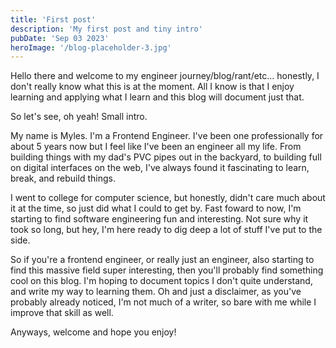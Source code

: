 ```yaml
---
title: 'First post'
description: 'My first post and tiny intro'
pubDate: 'Sep 03 2023'
heroImage: '/blog-placeholder-3.jpg'
---
```


Hello there and welcome to my engineer journey/blog/rant/etc... honestly, I don't really know what this is at the moment. All I know is that I enjoy learning and applying what I learn and this blog will document just that.

So let's see, oh yeah! Small intro.

My name is Myles. I'm a Frontend Engineer. I've been one professionally for about 5 years now but I feel like I've been an engineer all my life. From building things with my dad's PVC pipes out in the backyard, to building full on digital interfaces on the web, I've always found it fascinating to learn, break, and rebuild things.

I went to college for computer science, but honestly, didn't care much about it at the time, so just did what I could to get by. Fast foward to now, I'm starting to find software engineering fun and interesting. Not sure why it took so long, but hey, I'm here ready to dig deep a lot of stuff I've put to the side.

So if you're a frontend engineer, or really just an engineer, also starting to find this massive field super interesting, then you'll probably find something cool on this blog. I'm hoping to document topics I don't quite understand, and write my way to learning them. Oh and just a disclaimer, as you've probably already noticed, I'm not much of a writer, so bare with me while I improve that skill as well.

Anyways, welcome and hope you enjoy!

